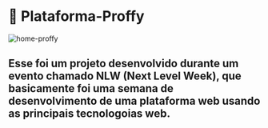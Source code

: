 # :link: Plataforma-Proffy

<img src='https://github.com/ThiagoOliveiraCordeiro/Plataforma-Proffy.git/images/readme/Home.svg' alt='home-proffy'>

## Esse foi um projeto desenvolvido durante um evento chamado NLW (Next Level Week), que basicamente foi uma semana de desenvolvimento de uma plataforma web usando as principais tecnologoias web. 

